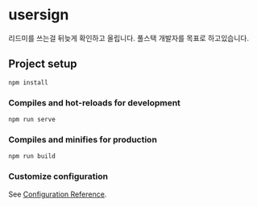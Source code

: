 # usersign


리드미를 쓰는걸 뒤늦게 확인하고 올립니다.
풀스택 개발자를 목표로 하고있습니다.





## Project setup
```
npm install
```

### Compiles and hot-reloads for development
```
npm run serve
```

### Compiles and minifies for production
```
npm run build
```

### Customize configuration
See [Configuration Reference](https://cli.vuejs.org/config/).
